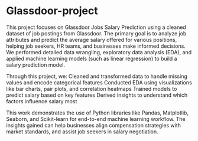 # Glassdoor-project
This project focuses on Glassdoor Jobs Salary Prediction using a cleaned dataset of job postings from Glassdoor. The primary goal is to analyze job attributes and predict the average salary offered for various positions, helping job seekers, HR teams, and businesses make informed decisions. We performed detailed data wrangling, exploratory data analysis (EDA), and applied machine learning models (such as linear regression) to build a salary prediction model.



Through this project, we:
Cleaned and transformed data to handle missing values and encode categorical features
Conducted EDA using visualizations like bar charts, pair plots, and correlation heatmaps
Trained models to predict salary based on key features
Derived insights to understand which factors influence salary most

This work demonstrates the use of Python libraries like Pandas, Matplotlib, Seaborn, and Scikit-learn for end-to-end machine learning workflow. The insights gained can help businesses align compensation strategies with market standards, and assist job seekers in salary negotiation.

